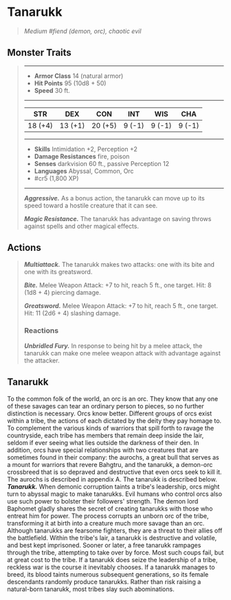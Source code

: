 # Tanarukk
>*Medium #fiend (demon, orc), chaotic evil*
## Monster Traits
>___
>- **Armor Class** 14 (natural armor)
>- **Hit Points** 95 (10d8 + 50)
>- **Speed** 30 ft.
>___
>|STR|DEX|CON|INT|WIS|CHA|
>|:---:|:---:|:---:|:---:|:---:|:---:|
>|18 (+4)|13 (+1)|20 (+5)|9 (-1)|9 (-1)|9 (-1)|
>___
>- **Skills** Intimidation +2, Perception +2
>- **Damage Resistances** fire, poison
>- **Senses** darkvision 60 ft., passive Perception 12
>- **Languages** Abyssal, Common, Orc
>- #cr5 (1,800 XP)
>___
>***Aggressive.*** As a bonus action, the tanarukk can move up to its speed toward a hostile creature that it can see.  
>
>***Magic Resistance.*** The tanarukk has advantage on saving throws against spells and other magical effects.  
>
## Actions
>***Multiattack.*** The tanarukk makes two attacks: one with its bite and one with its greatsword.  
>
>***Bite.*** Melee Weapon Attack: +7 to hit, reach 5 ft., one target. Hit: 8 (1d8 + 4) piercing damage.  
>
>***Greatsword.*** Melee Weapon Attack: +7 to hit, reach 5 ft., one target. Hit: 11 (2d6 + 4) slashing damage.  
>
>### Reactions
>***Unbridled Fury.*** In response to being hit by a melee attack, the tanarukk can make one melee weapon attack with advantage against the attacker.
## Tanarukk
To the common folk of the world, an orc is an orc. They know that any one of these savages can tear an ordinary person to pieces, so no further distinction is necessary.
Orcs know better. Different groups of orcs exist within a tribe, the actions of each dictated by the deity they pay homage to. To complement the various kinds of warriors that spill forth to ravage the countryside, each tribe has members that remain deep inside the lair, seldom if ever seeing what lies outside the darkness of their den.
In addition, orcs have special relationships with two creatures that are sometimes found in their company: the aurochs, a great bull that serves as a mount for warriors that revere Bahgtru, and the tanarukk, a demon-orc crossbreed that is so depraved and destructive that even orcs seek to kill it. The aurochs is described in appendix A. The tanarukk is described below.
***Tanarukk.*** When demonic corruption taints a tribe's leadership, orcs might turn to abyssal magic to make tanarukks. Evil humans who control orcs also use such power to bolster their followers' strength.
The demon lord Baphomet gladly shares the secret of creating tanarukks with those who entreat him for power. The process corrupts an unborn orc of the tribe, transforming it at birth into a creature much more savage than an orc.
Although tanarukks are fearsome fighters, they are a threat to their allies off the battlefield. Within the tribe's lair, a tanarukk is destructive and volatile, and best kept imprisoned. Sooner or later, a free tanarukk rampages through the tribe, attempting to take over by force. Most such coups fail, but at great cost to the tribe. If a tanarukk does seize the leadership of a tribe, reckless war is the course it inevitably chooses.
If a tanarukk manages to breed, its blood taints numerous subsequent generations, so its female descendants randomly produce tanarukks. Rather than risk raising a natural-born tanarukk, most tribes slay such abominations.